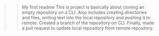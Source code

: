 >> My first readme
>> This is project is basically about cloning an empty repository on a CLI.
>> Also includes creating directories and files, writing text into the local repository and pushing it to remote.
>> Created a branch of the repository on CLI.
>> Finally, made a pull request to update local repository from remote repository.

